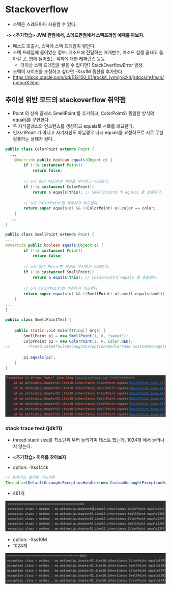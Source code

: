 # Stackoverflow





- 스택은 스레드마다 사용할 수 있다.

​       **-> <추가학습> JVM 관점에서, 스레드관점에서 스택프레임 예제를 짜보자.**

- 메소드 호출시, 스택에 스택 프레임이 쌓인다.
- 스택 프레임에 들어있는 정보: 메소드에 전달하는 매개변수, 메소드 실행 끝내고 돌아갈 곳, 힙에 들어있는 객체에 대한 레퍼런스 등등.
  - 더이상 스택 프레임을 쌓을 수 없다면? StackOverflowError 발생.
- 스택의 사이즈를 조정하고 싶다면 -Xss1M 옵션을 추가한다.
- https://docs.oracle.com/cd/E13150_01/jrockit_jvm/jrockit/jrdocs/refman/optionX.html



## 추이성 위반 코드의 stackoverflow 취약점

- Point 의 상속 클래스 SmellPoint 를 추가하고, ColorPoint와 동일한 방식의 equals를 구현한다.
- 두 자식클래스의 인스턴스를 생성하고 equals로 서로를 비교한다.
- 인자가Point 가 아니고 자기자신도 아닐경우 다시 equals를 요청하므로 서로 무한 핑퐁하는 상태가 된다.

~~~java
public class ColorPoint extends Point {
  ...
	@Override public boolean equals(Object o) {
        if (!(o instanceof Point))
            return false;

        // o가 일반 Point면 색상을 무시하고 비교한다.
        if (!(o instanceof ColorPoint))
            return o.equals(this); // SmellPointd 의 equals 를 호출한다.

        // o가 ColorPoint면 색상까지 비교한다.
        return super.equals(o) && ((ColorPoint) o).color == color;
    }
  ...
}
~~~



~~~java
public class SmellPoint extends Point {
...
@Override public boolean equals(Object o) {
        if (!(o instanceof Point))
            return false;

        // o가 일반 Point면 색상을 무시하고 비교한다.
        if (!(o instanceof SmellPoint))
            return o.equals(this); // ColorPoint의 equals 를 호출한다.

        // o가 ColorPoint면 색상까지 비교한다.
        return super.equals(o) && ((SmellPoint) o).smell.equals(smell);
    } 
...
}
~~~



~~~java
public class SmellPointTest {

    public static void main(String[] args) {
        SmellPoint p1 = new SmellPoint(1, 0, "sweat");
        ColorPoint p2 = new ColorPoint(1, 0, Color.RED);
//        Thread.setDefaultUncaughtExceptionHandler(new CustomUncaughtExceptionHandler());

        p1.equals(p2);
    }
}

~~~

![스크린샷 2023-08-27 오전 11.57.11](../../../img/item10-01.png)





### stack trace test (jdk11)

- thread stack size를 최소단위 부터 늘려가며 테스트 했는데, 1024개 에서 늘어나지 않는다.
- **<추가학습> 이유를 찾아보자** 

- option: -Xss144k

~~~java
// 트레이스 출력을 커스텀한
Thread.setDefaultUncaughtExceptionHandler(new CustomUncaughtExceptionHandler());
~~~

- 461개

![스크린샷 2023-08-27 오전 11.58.15](../../../img/item10-02.png)



- option: -Xss10M
- 1024개

![스크린샷 2023-08-27 오후 12.00.08](../../../img/item10-03.png)







